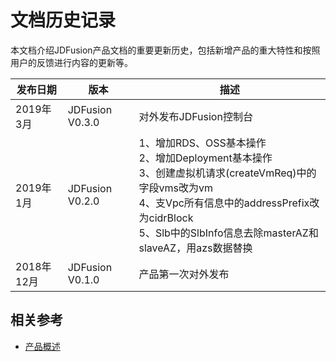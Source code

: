 # 文档历史记录

本文档介绍JDFusion产品文档的重要更新历史，包括新增产品的重大特性和按照用户的反馈进行内容的更新等。

|发布日期|版本|描述|
|-|-|-|
|2019年3月|JDFusion V0.3.0|对外发布JDFusion控制台|
|2019年1月|JDFusion V0.2.0|1、增加RDS、OSS基本操作 <br />2、增加Deployment基本操作 <br />3、创建虚拟机请求(createVmReq)中的字段vms改为vm <br />4、支Vpc所有信息中的addressPrefix改为cidrBlock <br />5、Slb中的SlbInfo信息去除masterAZ和slaveAZ，用azs数据替换|
|2018年12月|JDFusion V0.1.0|产品第一次对外发布|                                       |
## 相关参考

- [产品概述](/documentation/Hybrid-Cloud/JDFusion/Introduction/Product-Overview.md)

